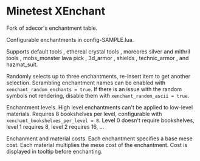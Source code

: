 Minetest XEnchant
==========

Fork of xdecor's enchantment table.

Configurable enchantments in config-SAMPLE.lua.

Supports default tools
, ethereal crystal tools
, moreores silver and mithril tools
, mobs_monster lava pick
, 3d_armor
, shields
, technic_armor
, and hazmat_suit.

Randomly selects up to three enchantments, re-insert item to get another selection.
Scrambling enchantment names can be enabled with `xenchant_random_enchants = true`.
If there is an issue with the random symbols not rendering, disable them with `xenchant_random_ascii = true`.

Enchantment levels.
High level enchantments can't be applied to low-level materials.
Requires 8 bookshelves per level, configurable with `xenchant_bookshelves_per_level = 8`.
Level 0 doesn't require bookshelves, level 1 requires 8, level 2 requires 16, ...

Enchanment and material costs.
Each enchantment specifies a base mese cost.
Each material multiplies the mese cost of the enchantment.
Cost is displayed in tooltip before enchanting.
